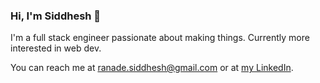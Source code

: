 ### Hi, I'm Siddhesh 👋

I'm a full stack engineer passionate about making things. Currently more interested in web dev.

You can reach me at ranade.siddhesh@gmail.com or at [my LinkedIn]([url](https://www.linkedin.com/in/siddhesh-ranade)).
